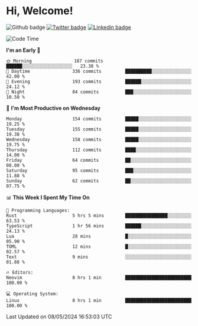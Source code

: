   # Hi, Welcome!
  ![Github badge](https://img.shields.io/github/followers/kraken-afk.svg?style=social&label=Follow&maxAge=2592000)
  [![Twitter badge](https://img.shields.io/badge/-Twitter-00acee?style=flat-square&logo=Twitter&logoColor=white)](https://twitter.com/trshppl)
  [![Linkedin badge](https://img.shields.io/badge/LinkedIn-0077B5?style=flat-square&logo=linkedin&logoColor=white)](https://www.linkedin.com/in/noveanrer)
<!--START_SECTION:waka-->
![Code Time](http://img.shields.io/badge/Code%20Time-183%20hrs%207%20mins-blue)

**I'm an Early 🐤** 

```text
🌞 Morning                187 commits         ██████░░░░░░░░░░░░░░░░░░░   23.38 % 
🌆 Daytime                336 commits         ██████████░░░░░░░░░░░░░░░   42.00 % 
🌃 Evening                193 commits         ██████░░░░░░░░░░░░░░░░░░░   24.12 % 
🌙 Night                  84 commits          ███░░░░░░░░░░░░░░░░░░░░░░   10.50 % 
```
📅 **I'm Most Productive on Wednesday** 

```text
Monday                   154 commits         █████░░░░░░░░░░░░░░░░░░░░   19.25 % 
Tuesday                  155 commits         █████░░░░░░░░░░░░░░░░░░░░   19.38 % 
Wednesday                158 commits         █████░░░░░░░░░░░░░░░░░░░░   19.75 % 
Thursday                 112 commits         ████░░░░░░░░░░░░░░░░░░░░░   14.00 % 
Friday                   64 commits          ██░░░░░░░░░░░░░░░░░░░░░░░   08.00 % 
Saturday                 95 commits          ███░░░░░░░░░░░░░░░░░░░░░░   11.88 % 
Sunday                   62 commits          ██░░░░░░░░░░░░░░░░░░░░░░░   07.75 % 
```


📊 **This Week I Spent My Time On** 

```text
💬 Programming Languages: 
Rust                     5 hrs 5 mins        ████████████████░░░░░░░░░   63.53 % 
TypeScript               1 hr 56 mins        ██████░░░░░░░░░░░░░░░░░░░   24.13 % 
Lua                      28 mins             █░░░░░░░░░░░░░░░░░░░░░░░░   05.90 % 
TOML                     12 mins             █░░░░░░░░░░░░░░░░░░░░░░░░   02.57 % 
Text                     9 mins              ░░░░░░░░░░░░░░░░░░░░░░░░░   01.88 % 

🔥 Editors: 
Neovim                   8 hrs 1 min         █████████████████████████   100.00 % 

💻 Operating System: 
Linux                    8 hrs 1 min         █████████████████████████   100.00 % 
```


 Last Updated on 08/05/2024 16:53:03 UTC
<!--END_SECTION:waka-->